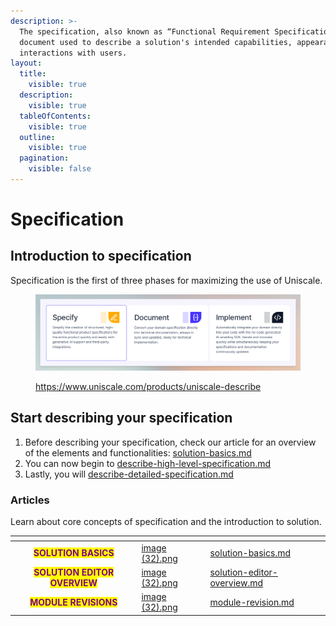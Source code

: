 ```yaml
---
description: >-
  The specification, also known as “Functional Requirement Specification”, is a
  document used to describe a solution's intended capabilities, appearance, and
  interactions with users.
layout:
  title:
    visible: true
  description:
    visible: true
  tableOfContents:
    visible: true
  outline:
    visible: true
  pagination:
    visible: false
---
```


# Specification

## Introduction to specification

Specification is the first of three phases for maximizing the use of Uniscale.

<figure><img src="../../.gitbook/assets/CleanShot 2024-06-14 at 20.14.39@2x (1).png" alt=""><figcaption><p><a href="https://www.uniscale.com/products/uniscale-describe">https://www.uniscale.com/products/uniscale-describe</a></p></figcaption></figure>



## Start describing your specification

1. Before describing your specification, check our article for an overview of the elements and functionalities: [solution-basics.md](solution-basics.md "mention")
2. You can now begin to [describe-high-level-specification.md](describe-high-level-specification.md "mention")
3. Lastly, you will [describe-detailed-specification.md](describe-detailed-specification.md "mention")



### Articles

Learn about core concepts of specification and the introduction to solution.

<table data-view="cards"><thead><tr><th align="center"></th><th data-hidden data-card-cover data-type="files"></th><th data-hidden data-card-target data-type="content-ref"></th></tr></thead><tbody><tr><td align="center"><mark style="color:purple;"><strong>SOLUTION BASICS</strong></mark></td><td><a href="../../.gitbook/assets/image (32).png">image (32).png</a></td><td><a href="solution-basics.md">solution-basics.md</a></td></tr><tr><td align="center"><mark style="color:purple;"><strong>SOLUTION EDITOR OVERVIEW</strong></mark></td><td><a href="../../.gitbook/assets/image (32).png">image (32).png</a></td><td><a href="solution-editor-overview.md">solution-editor-overview.md</a></td></tr><tr><td align="center"><mark style="color:purple;"><strong>MODULE REVISIONS</strong></mark></td><td><a href="../../.gitbook/assets/image (32).png">image (32).png</a></td><td><a href="module-revision.md">module-revision.md</a></td></tr></tbody></table>

